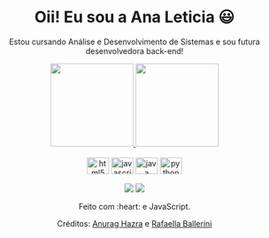 <div>
  
  <h1 align="center">
    Oii! Eu sou a Ana Leticia 😃️
  </h1>
  
  <p align="center">
    Estou cursando Análise e Desenvolvimento de Sistemas e sou futura desenvolvedora back-end!     
  </p>
  
  <p align="center">
   
  </p>
  
</div>

<div align="center">
  <a href="https://github.com/leticiareis6858">
    <img height="150em"  src="https:/github-readme-stats-flnxqvypd-leticiareis6858.vercel.app/api?username=leticiareis6858&count_private=true&include_all_commits=true&show_icons=true&theme=dracula&hide_border=false&show_owner=true"/>
    
   <img height="150em" src="https://github-readme-stats-lemon-seven-93.vercel.app/api/top-langs/?username=leticiareis6858&theme=dracula&hide_border=false&&layout=compact"/>
  </a>
</div>

<div align="center" valign="top"><br>
  <img align="center" alt="html5" height="30" width="40" src="https://cdn.jsdelivr.net/gh/devicons/devicon/icons/html5/html5-original.svg">
  <img align="center" alt="javascript" height="30" width="40" src="https://cdn.jsdelivr.net/gh/devicons/devicon/icons/javascript/javascript-original.svg">
  <img align="center" alt="java" height="30" width="40" src="https://cdn.jsdelivr.net/gh/devicons/devicon/icons/java/java-original.svg">
  <img align="center" alt="python" height="30" width="40" src="https://cdn.jsdelivr.net/gh/devicons/devicon/icons/python/python-original.svg"> 
</div><br>

<div align="center">
  <a href="https://www.linkedin.com/in/analeticia6858/" target="_blank"><img src="https://img.shields.io/badge/-LinkedIn-%230077B5?style=for-the-badge&logo=linkedin&logoColor=white" target="_blank"></a> 
  <a href="mailto:leticiareisvr2@gmail.com"><img src="https://img.shields.io/badge/-Gmail-%23333?style=for-the-badge&logo=gmail&logoColor=white" target="_blank"></a>
</div>


<div align="center">
  <p>Feito com :heart: e JavaScript.</p>
  <p>Créditos: <a href="https://github.com/anuraghazra/github-readme-stats">Anurag Hazra</a> e <a href="https://github.com/rafaballerini">Rafaella Ballerini</a></p>
</div>
